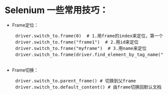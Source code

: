 # Selenium 一些常用技巧：
  * Frame定位：
  <pre>
    driver.switch_to.frame(0)  # 1.用frame的index来定位，第一个是0
    driver.switch_to.frame("frame1")  # 2.用id来定位
    driver.switch_to.frame("myframe")  # 3.用name来定位
    driver.switch_to.frame(driver.find_element_by_tag_name("iframe"))  # 4.用WebElement对象来定位
  </pre>
  * Frame切换：
  <pre>
    driver.switch_to.parent_frame() # 切换到父frame
    driver.switch_to.default_content() # 由frame切换回默认文档
  </pre>
